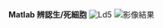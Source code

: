 **Matlab 辨認生/死細胞**
![Ld5](https://user-images.githubusercontent.com/47098015/143202256-917ce598-f1b5-42be-96bd-b3e2b0223322.jpg)
![影像結果](https://user-images.githubusercontent.com/47098015/143202272-cae1aed6-438d-4839-ba65-f10c348ecad7.JPG)
